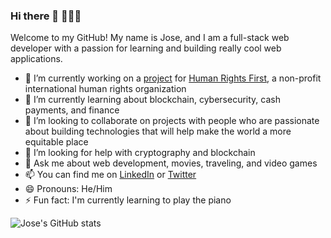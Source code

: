 

### Hi there 👋 👨🏻‍💻

Welcome to my GitHub! My name is Jose, and I am a full-stack web developer with a passion for learning and building really cool web applications. 

- 🔭 I’m currently working on a [project](https://a.humanrightsfirst.dev/) for [Human Rights First](https://www.humanrightsfirst.org/), a non-profit international human rights organization 
- 🌱  I’m currently learning about blockchain, cybersecurity, cash payments, and finance
- 👯  I’m looking to collaborate on projects with people who are passionate about building technologies that will help make the world a more equitable place 
- 🤔  I’m looking for help with cryptography and blockchain 
- 💬  Ask me about web development, movies, traveling, and video games
- 📫  You can find me on [LinkedIn](https://www.linkedin.com/in/jcroblesorozco/) or [Twitter](https://twitter.com/jcorozcorobles) 
- 😄  Pronouns: He/Him
- ⚡  Fun fact: I'm currently learning to play the piano

![Jose's GitHub stats](https://github-readme-stats.vercel.app/api?username=jcrobles1989&theme=dark&show_icons=true)
